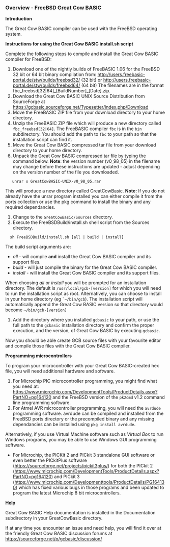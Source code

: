<div class="section">

<div class="titlepage">

<div>

<div>

### <span id="overview_freebsd_great_cow_basic"></span>Overview - FreeBSD Great Cow BASIC

</div>

</div>

</div>

<span class="strong">**Introduction**</span>

The Great Cow BASIC compiler can be used with the FreeBSD operating
system.

<span class="strong">**Instructions for using the Great Cow BASIC
install.sh script**</span>

Complete the following steps to compile and install the Great Cow BASIC
compiler for FreeBSD:

<div class="orderedlist">

1.  Download one of the nightly builds of FreeBASIC 1.06 for the FreeBSD
    32 bit or 64 bit binary compilation from:
    <http://users.freebasic-portal.de/stw/builds/freebsd32/> (32 bit) or
    <http://users.freebasic-portal.de/stw/builds/freebsd64/> (64 bit)
    The filenames are in the format
    fbc\_freebsd\[32\|64\]\_\[BuildNumber\]\_\[Date\].zip.
2.  Download the Great Cow BASIC UNIX Source Distribution from
    SourceForge at
    <https://gcbasic.sourceforge.net/Typesetter/index.php/Download>
3.  Move the FreeBASIC ZIP file from your download directory to your
    home directory.
4.  Unzip the FreeBASIC ZIP file which will produce a new directory
    called `fbc_freebsd[32|64]`. The FreeBASIC compiler `fbc` is in the
    `bin` subdirectory. You should add the path to `fbc` to your path so
    that the installation script can find it.
5.  Move the Great Cow BASIC compressed tar file from your download
    directory to your home directory.
6.  Unpack the Great Cow BASIC compressed tar file by typing the command
    below. <span class="strong">**Note**</span>: the version number
    (v0\_98\_05) in the filename may change before these instructions
    are updated - adjust depending on the version number of the file you
    downloaded.

</div>

``` screen
   unrar x GreatCowBASIC-UNIX-v0_98_05.rar
```

This will produce a new directory called GreatCowBasic. <span
class="strong">**Note:**</span> If you do not already have the unrar
program installed you can either compile it from the ports collection or
use the pkg command to install the binary and any required dependancies.

<div class="orderedlist">

1.  Change to the `GreatCowBasic/Sources` directory.
2.  Execute the FreeBSDBuild/install.sh shell script from the Sources
    directory.

</div>

``` screen
  sh FreeBSDBuild/install.sh [all | build | install]
```

The build script arguments are:

<div class="itemizedlist">

-   <span class="emphasis">*all*</span> - will compile <span
    class="strong">**and**</span> install the Great Cow BASIC compiler
    and its support files.
-   <span class="emphasis">*build*</span> - will just compile the binary
    for the Great Cow BASIC compiler.
-   <span class="emphasis">*install*</span> - will install the Great Cow
    BASIC compiler and its support files.

</div>

When choosing <span class="emphasis">*all*</span> or <span
class="emphasis">*install*</span> you will be prompted for an
installation directory. The default is `/usr/local/gcb-[version]` for
which you will need to run the installation script as root.
Alternatively, you can choose to install in your home directory (eg
`` `~/bin/gcb ``). The installation script will automatically append the
Great Cow BASIC version so that directory would become
`~/bin/gcb-[version]`

<div class="orderedlist">

1.  Add the directory where you installed `gcbasic` to your path, or use
    the full path to the `gcbasic` installation directory and confirm
    the proper execution, and the version, of Great Cow BASIC by
    executing `gcbasic`.

</div>

Now you should be able create GCB source files with your favourite
editor and compile those files with the Great Cow BASIC compiler.

<span class="strong">**Programming microcontrollers**</span>

To program your microcontroller with your Great Cow BASIC-created hex
file, you will need additional hardware and software.

<div class="orderedlist">

1.  For Microchip PIC microcontroller programming, you might find what
    you need at:
    <https://www.microchip.com/DevelopmentTools/ProductDetails.aspx?PartNO=pg164120>
    and the FreeBSD version of the `pk2cmd` v1.2 command line
    programming software.
2.  For Atmel AVR microcontroller programming, you will need the
    `avrdude` programming software. avrdude can be compiled and
    installed from the FreeBSD ports directory or the precompiled binary
    and any missing dependancies can be installed using
    `pkg install avrdude`.

</div>

Alternatively, if you use Virtual Machine software such as <span
class="emphasis">*Virtual Box*</span> to run Windows programs, you may
be able to use Windows GUI programming software.

<div class="itemizedlist">

-   For Microchip, the PICKit 2 and PICkit 3 standalone GUI software or
    even better the PICkitPlus software
    (<https://sourceforge.net/projects/pickit3plus/>) for both the
    PICkit 2
    (<https://www.microchip.com/DevelopmentTools/ProductDetails.aspx?PartNO=pg164120>)
    and PICkit 3
    (<https://www.microchip.com/Developmenttools/ProductDetails/PG164130>)
    which has fixed various bugs in those programs and been updated to
    program the latest Microchip 8 bit microcontrollers.

</div>

<span class="strong">**Help**</span>

Great Cow BASIC Help documentation is installed in the Documentation
subdirectory in your GreatCowBasic directory.

If at any time you encounter an issue and need help, you will find it
over at the friendly Great Cow BASIC discussion forums at
<https://sourceforge.net/p/gcbasic/discussion/>

</div>
